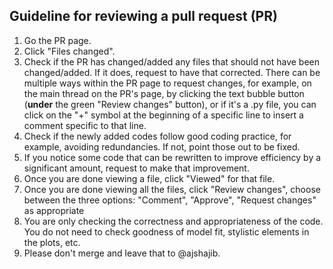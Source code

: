 ## Guideline for reviewing a pull request (PR)

1. Go the PR page.
2. Click "Files changed".
3. Check if the PR has changed/added any files that should not have been 
   changed/added. If it does, request to have that corrected. There can be 
   multiple ways within the PR page to request changes, for example, on the 
   main thread on the PR's page, by clicking the text bubble button (**under** 
   the green "Review changes" button), or if it's a .py file, you 
   can click on the "+" symbol at the beginning of a specific line to insert a 
   comment specific to that line.
4. Check if the newly added codes follow good coding practice, for example, 
   avoiding redundancies. If not, point those out to be fixed.
5. If you notice some code that can be rewritten to improve efficiency by a 
   significant amount, request to make that improvement.
6. Once you are done viewing a file, click "Viewed" for that file. 
7. Once you are done viewing all the files, click "Review changes", choose 
   between the three options: "Comment", "Approve", "Request changes" as 
   appropriate
8. You are only checking the correctness and appropriateness of the code. 
   You do not need to check goodness of model fit, stylistic elements in 
   the plots, etc.
9. Please don't merge and leave that to @ajshajib.

